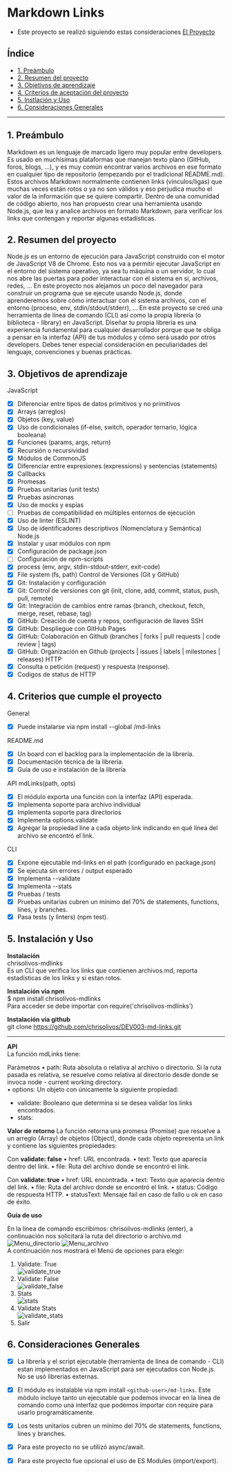 # Markdown Links
*	Este proyecto se realizó siguiendo estas consideraciones [El Proyecto](Readme_proyecto.md "El Proyecto")


## Índice

* [1. Preámbulo](#1-preámbulo)
* [2. Resumen del proyecto](#2-resumen-del-proyecto)
* [3. Objetivos de aprendizaje](#3-objetivos-de-aprendizaje)
* [4. Criterios de aceptación del proyecto](#4-criterios-de-aceptación-del-proyecto)
* [5. Instlación y Uso](#5-instalación-y-uso)
* [6. Consideraciones Generales](#6-consideraciones-generales)


***

## 1. Preámbulo

Markdown es un lenguaje de marcado ligero muy popular entre developers. Es usado en muchísimas plataformas que manejan texto plano (GitHub, foros, blogs, ...), y es muy común encontrar varios archivos en ese formato en cualquier tipo de repositorio (empezando por el tradicional README.md).
Estos archivos Markdown normalmente contienen links (vínculos/ligas) que muchas veces están rotos o ya no son válidos y eso perjudica mucho el valor de la información que se quiere compartir.
Dentro de una comunidad de código abierto, nos han propuesto crear una herramienta usando Node.js, que lea y analice archivos en formato Markdown, para verificar los links que contengan y reportar algunas estadísticas.
 
## 2. Resumen del proyecto
Node.js es un entorno de ejecución para JavaScript construido con el motor de JavaScript V8 de Chrome. Esto nos va a permitir ejecutar JavaScript en el entorno del sistema operativo, ya sea tu máquina o un servidor, lo cual nos abre las puertas para poder interactuar con el sistema en sí, archivos, redes, ...
En este proyecto nos alejamos un poco del navegador para construir un programa que se ejecute usando Node.js, donde aprenderemos sobre cómo interactuar con el sistema archivos, con el entorno (proceso, env, stdin/stdout/stderr), ...
En este proyecto se creó una herramienta de línea de comando (CLI) así como la propia librería (o biblioteca - library) en JavaScript.
Diseñar tu propia librería es una experiencia fundamental para cualquier desarrollador porque que te obliga a pensar en la interfaz (API) de tus módulos y cómo será usado por otros developers. Debes tener especial consideración en peculiaridades del lenguaje, convenciones y buenas prácticas.

## 3. Objetivos de aprendizaje
JavaScript
- [x] Diferenciar entre tipos de datos primitivos y no primitivos
- [x] Arrays (arreglos)
- [x] Objetos (key, value)
- [x] Uso de condicionales (if-else, switch, operador ternario, lógica booleana)
- [x] Funciones (params, args, return)
- [x] Recursión o recursividad
- [x] Módulos de CommonJS
- [x] Diferenciar entre expresiones (expressions) y sentencias (statements)
- [x] Callbacks
- [x] Promesas
- [x] Pruebas unitarias (unit tests)
- [x] Pruebas asíncronas
- [x] Uso de mocks y espías
- [ ] Pruebas de compatibilidad en múltiples entornos de ejecución
- [x] Uso de linter (ESLINT)
- [x] Uso de identificadores descriptivos (Nomenclatura y Semántica)
Node.js
- [x] Instalar y usar módulos con npm
- [x] Configuración de package.json
- [ ] Configuración de npm-scripts
- [x] process (env, argv, stdin-stdout-stderr, exit-code)
- [x] File system (fs, path)
Control de Versiones (Git y GitHub)
- [x] Git: Instalación y configuración
- [x] Git: Control de versiones con git (init, clone, add, commit, status, push, pull, remote)
- [x] Git: Integración de cambios entre ramas (branch, checkout, fetch, merge, reset, rebase, tag)
- [x] GitHub: Creación de cuenta y repos, configuración de llaves SSH
- [x] GitHub: Despliegue con GitHub Pages
- [x] GitHub: Colaboración en Github (branches | forks | pull requests | code review | tags)
- [x] GitHub: Organización en Github (projects | issues | labels | milestones | releases)
HTTP
- [x] Consulta o petición (request) y respuesta (response).
- [x] Codigos de status de HTTP

## 4. Criterios que cumple el proyecto
General
- [x] Puede instalarse via npm install --global <github-user>/md-links

README.md
- [x] Un board con el backlog para la implementación de la librería.
- [x] Documentación técnica de la librería.
- [x] Guía de uso e instalación de la librería

API mdLinks(path, opts)
- [x] El módulo exporta una función con la interfaz (API) esperada.
- [x] Implementa soporte para archivo individual
- [x] Implementa soporte para directorios
- [x] Implementa options.validate
- [x] Agregar la propiedad line a cada objeto link indicando en qué línea del archivo se encontró el link.

CLI
- [x] Expone ejecutable md-links en el path (configurado en package.json)
- [x] Se ejecuta sin errores / output esperado
- [x] Implementa --validate
- [x] Implementa --stats 
- [x] Pruebas / tests
- [x] Pruebas unitarias cubren un mínimo del 70% de statements, functions, lines, y branches.
- [x] Pasa tests (y linters) (npm test).
## 5. Instalación y Uso

**Instalación**<br>
chrisolivos-mdlinks <br>
Es un CLI que verifica los links que contienen archivos.md, reporta estadísticas de los links y si estan rotos.

**Instalación via npm**<br>
$ npm install chrisolivos-mdlinks
<br>Para acceder se debe importar con require('chrisolivos-mdlinks')

**Instalación via github**<br>
git clone https://github.com/chrisolivos/DEV003-md-links.git

------------
**API** <br>
La función mdLinks tiene:

Parámetros
•	path: Ruta absoluta o relativa al archivo o directorio. Si la ruta pasada es relativa, se resuelve como relativa al directorio desde donde se invoca node - current working directory.<br>
•	options: Un objeto con únicamente la siguiente propiedad:<br>
-	validate: Booleano que determina si se desea validar los links encontrados.<br>
-   stats: 

**Valor de retorno**
La función retorna una promesa (Promise) que resuelve a un arreglo (Array) de objetos (Object), donde cada objeto representa un link y contiene las siguientes propiedades:

Con **validate: false**
•	href: URL encontrada.
•	text: Texto que aparecía dentro del link.
•	file: Ruta del archivo donde se encontró el link.

Con **validate: true**
•	href: URL encontrada.
•	text: Texto que aparecía dentro del link.
•	file: Ruta del archivo donde se encontró el link.
•	status: Código de respuesta HTTP.
•	statusText: Mensaje fail en caso de fallo u ok en caso de éxito.

**Guía de uso**

En la línea de comando escribimos: chrisolivos-mdlinks (enter), a continuación nos solicitará la ruta del directorio o archivo.md <br>
![Menu_directorio](img/menu.png)
![Menu_archivo](img/menu_archivo.png)
<br>
A continuación nos mostrará el Menú de opciones para elegir: <br>
1. Validate: True <br>
![validate_true](img/menu_op_validateTrue.png)<br>
2. Validate: False <br>
![validate_false](img/menu_op_validateFalse.png)<br>
3. Stats <br>
![stats](img/menu_op_stats.png)<br>
4. Validate Stats <br>
![validate_stats](img/menu_op_stats_validate.png)<br>
5. Salir <br>


## 6. Consideraciones Generales
- [x] La librería y el script ejecutable (herramienta de línea de comando - CLI) estan implementados en JavaScript para ser ejecutados con Node.js. No se usó librerías externas.
- [x] El módulo es instalable via npm install `<github-user>/md-links`. Este módulo incluye tanto un ejecutable que podemos invocar en la línea de comando como una interfaz que podemos importar con require para usarlo programáticamente.
- [x] Los tests unitarios cubren un mínimo del 70% de statements, functions, lines y branches.
- [x] Para este proyecto no se utilizó async/await.
- [x] Para este proyecto fue opcional el uso de ES Modules (import/export).

